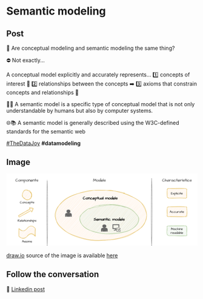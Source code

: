 # Semantic modeling

## Post

🤔 Are conceptual modeling and semantic modeling the same thing?

⛔ Not exactly...

A conceptual model explicitly and accurately represents...
1️⃣ concepts of interest 🧠
2️⃣ relationships between the concepts ➡️
3️⃣ axioms that constrain concepts and relationships 📜

🤖👥 A semantic model is a specific type of conceptual model that is not only understandable by humans but also by computer systems.

🌐📚 A semantic model is generally described using the W3C-defined standards for the semantic web 

[#TheDataJoy](https://www.linkedin.com/feed/hashtag/?keywords=thedatajoy) **#datamodeling**

## Image

![014-semantic-modeling.png](../images/014-semantic-modeling.png)

[draw.io](https://app.diagrams.net/) source of the image is available [here](../images/014-semantic-modeling.drawio) 

## Follow the conversation

🔵 [Linkedin post](https://www.linkedin.com/posts/andreagioia_thedatajoy-datamodeling-activity-7148717083093090306-2o81)


